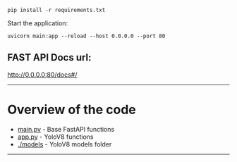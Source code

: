 ```
pip install -r requirements.txt
```

Start the application:

```
uvicorn main:app --reload --host 0.0.0.0 --port 80
```

## FAST API Docs url:

http://0.0.0.0:80/docs#/

---

# Overview of the code

- [main.py](./main.py) - Base FastAPI functions
- [app.py](./app.py) - YoloV8 functions
- [./models](./models) - YoloV8 models folder

---

